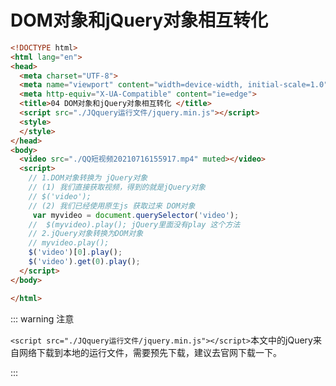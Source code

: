 # DOM对象和jQuery对象相互转化

```html
<!DOCTYPE html>
<html lang="en">
<head>
  <meta charset="UTF-8">
  <meta name="viewport" content="width=device-width, initial-scale=1.0">
  <meta http-equiv="X-UA-Compatible" content="ie=edge">
  <title>04 DOM对象和jQuery对象相互转化 </title>
  <script src="./JQquery运行文件/jquery.min.js"></script>
  <style>
  </style>
</head>
<body>
  <video src="./QQ短视频20210716155917.mp4" muted></video>
  <script>
    // 1.DOM对象转换为 jQuery对象
    // (1) 我们直接获取视频，得到的就是jQuery对象
    // $('video');
    // (2) 我们已经使用原生js 获取过来 DOM对象
     var myvideo = document.querySelector('video');
    //  $(myvideo).play(); jQuery里面没有play 这个方法
    // 2.jQuery对象转换为DOM对象
    // myvideo.play();
    $('video')[0].play();
    $('video').get(0).play();
  </script>
</body>

</html>
```

::: warning 注意

`<script src="./JQquery运行文件/jquery.min.js"></script>`本文中的jQuery来自网络下载到本地的运行文件，需要预先下载，建议去官网下载一下。

:::